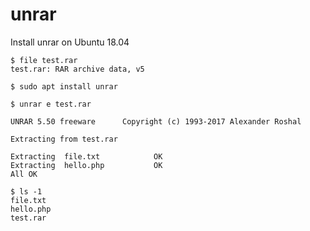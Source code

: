# unrar

Install unrar on Ubuntu 18.04

```console
$ file test.rar
test.rar: RAR archive data, v5

$ sudo apt install unrar

$ unrar e test.rar

UNRAR 5.50 freeware      Copyright (c) 1993-2017 Alexander Roshal

Extracting from test.rar

Extracting  file.txt            OK
Extracting  hello.php           OK
All OK

$ ls -1
file.txt
hello.php
test.rar
```
